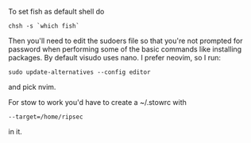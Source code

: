 To set fish as default shell do

```
chsh -s `which fish`
```

Then you'll need to edit the sudoers file so that you're not
prompted for password when performing some of the basic commands
like installing packages. By default visudo uses nano. I prefer
neovim, so I run:

```
sudo update-alternatives --config editor
```

and pick nvim.

For stow to work you'd have to create a ~/.stowrc with
```
--target=/home/ripsec
```
in it.
